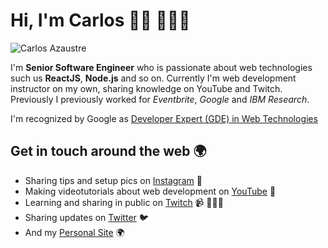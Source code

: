 # Hi, I'm Carlos 👋🏽 👨🏽‍💻

![Carlos Azaustre](https://github.com/carlosazaustre/carlosazaustre/raw/master/img/github-header.png)

I'm **Senior Software Engineer** who is passionate about web technologies such us **ReactJS**, **Node.js** and so on. Currently I'm web development instructor on my own, sharing knowledge on YouTube and Twitch. Previously I previously worked for *Eventbrite*, *Google* and *IBM Research*.

I'm recognized by Google as [Developer Expert (GDE) in Web Technologies](https://developers.google.com/community/experts/directory/profile/profile-carlos_azaustre)

## Get in touch around the web 🌍
- Sharing tips and setup pics on [Instagram](https://instagram.com/carlosazaustre) 📸
- Making videotutorials about web development on [YouTube](https://youtube.com/carlosazaustre?sub_confirmation=1) 📼
-  Learning and sharing in public on [Twitch](https://twitch.tv/carlosazaustre) 📹 👨🏽‍💻
- Sharing updates on [Twitter](https://twitter.com/carlosazaustr) 🐦 
- And my [Personal Site](https://carlosazaustre.es) 🌍
